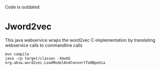 Code is outdated 

# Jword2vec
This java webservice wraps the word2vec C-implementation by translating webservice calls to commandline calls

```
mvn compile
java -cp target/classes -Xmx6G org.aksw.word2vec.LoadModelAndConvertToDBpedia 
```
